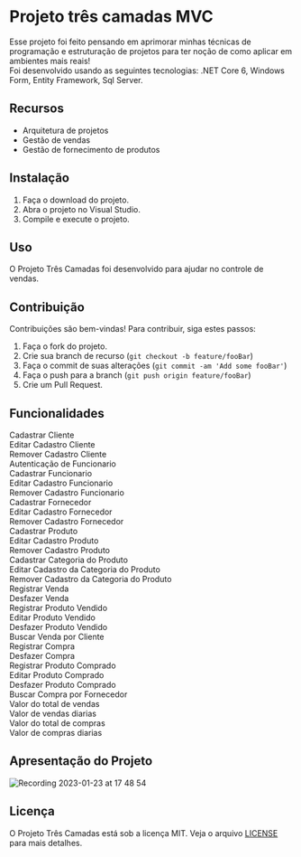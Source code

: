 # Projeto três camadas MVC

 Esse projeto foi feito pensando em aprimorar minhas técnicas de programação e estruturação de projetos para ter noção de como aplicar em ambientes mais reais!  
 Foi desenvolvido usando as seguintes tecnologias: .NET Core 6, Windows Form, Entity Framework, Sql Server.

## Recursos

- Arquitetura de projetos
- Gestão de vendas
- Gestão de fornecimento de produtos

## Instalação

1. Faça o download do projeto.
2. Abra o projeto no Visual Studio.
3. Compile e execute o projeto.

## Uso

O Projeto Três Camadas foi desenvolvido para ajudar no controle de vendas.

## Contribuição

Contribuições são bem-vindas! Para contribuir, siga estes passos:

1. Faça o fork do projeto.
2. Crie sua branch de recurso (`git checkout -b feature/fooBar`)
3. Faça o commit de suas alterações (`git commit -am 'Add some fooBar'`)
4. Faça o push para a branch (`git push origin feature/fooBar`)
5. Crie um Pull Request.

## Funcionalidades


Cadastrar Cliente  
Editar Cadastro Cliente  
Remover Cadastro Cliente  
Autenticação de Funcionario  
Cadastrar Funcionario  
Editar Cadastro Funcionario  
Remover Cadastro Funcionario  
Cadastrar Fornecedor  
Editar Cadastro Fornecedor  
Remover Cadastro Fornecedor  
Cadastrar Produto  
Editar Cadastro Produto  
Remover Cadastro Produto  
Cadastrar Categoria do Produto  
Editar Cadastro da Categoria do Produto  
Remover Cadastro da Categoria do Produto  
Registrar Venda  
Desfazer Venda  
Registrar Produto Vendido  
Editar Produto Vendido  
Desfazer Produto Vendido  
Buscar Venda por Cliente  
Registrar Compra  
Desfazer Compra  
Registrar Produto Comprado  
Editar Produto Comprado  
Desfazer Produto Comprado  
Buscar Compra por Fornecedor  
Valor do total de vendas   
Valor de vendas diarias  
Valor do total de compras  
Valor de compras diarias  


## Apresentação do Projeto

![Recording 2023-01-23 at 17 48 54](https://user-images.githubusercontent.com/77033790/214146934-60e885c8-f13e-4443-90bc-1f937494bb78.gif)


## Licença

O Projeto Três Camadas está sob a licença MIT. Veja o arquivo [LICENSE](LICENSE) para mais detalhes.






